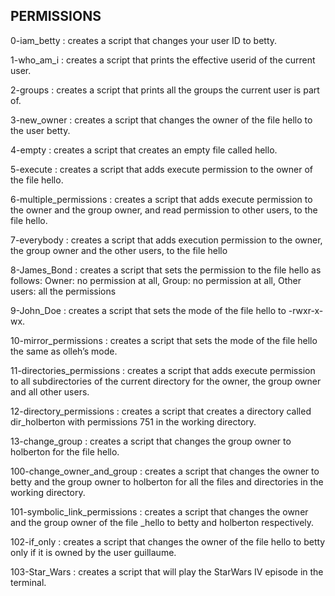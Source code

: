 ## PERMISSIONS
 0-iam_betty
: creates a script that changes your user ID to betty.

 1-who_am_i
: creates a script that prints the effective userid of the current user.

 2-groups
: creates a script that prints all the groups the current user is part of.

 3-new_owner
: creates a script that changes the owner of the file hello to the user betty.

 4-empty
: creates a script that creates an empty file called hello.

 5-execute
: creates a script that adds execute permission to the owner of the file hello.

 6-multiple_permissions
: creates a script that adds execute permission to the owner and the group owner, and read permission to other users, to the file hello.

 7-everybody
: creates a script that adds execution permission to the owner, the group owner and the other users, to the file hello

 8-James_Bond
: creates a script that sets the permission to the file hello as follows: Owner: no permission at all, Group: no permission at all, Other users: all the permissions

 9-John_Doe
: creates a script that sets the mode of the file hello to -rwxr-x-wx.

 10-mirror_permissions
: creates a script that sets the mode of the file hello the same as olleh’s mode.

 11-directories_permissions
: creates a script that adds execute permission to all subdirectories of the current directory for the owner, the group owner and all other users.

 12-directory_permissions
: creates a script that creates a directory called dir_holberton with permissions 751 in the working directory.

 13-change_group
: creates a script that changes the group owner to holberton for the file hello.

 100-change_owner_and_group
: creates a script that changes the owner to betty and the group owner to holberton for all the files and directories in the working directory.

 101-symbolic_link_permissions
: creates a script that changes the owner and the group owner of the file _hello to betty and holberton respectively.

 102-if_only
: creates a script that changes the owner of the file hello to betty only if it is owned by the user guillaume.

 103-Star_Wars
: creates a script that will play the StarWars IV episode in the terminal.